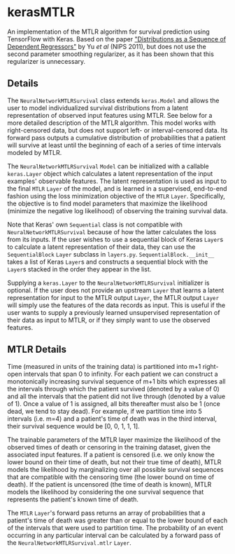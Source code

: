 # kerasMTLR
An implementation of the MTLR algorithm for survival prediction using TensorFlow with Keras. Based on the paper ["Distributions as a Sequence of Dependent Regressors"](http://www.cs.cornell.edu/~cnyu/papers/nips11_survival.pdf) by Yu *et al* (NIPS 2011), but does not use the second parameter smoothing regularizer, as it has been shown that this regularizer is unnecessary.

## Details
The `NeuralNetworkMTLRSurvival` class extends `keras.Model` and allows the user to model individualized survival distributions from a latent representation of observed input features using MTLR. See below for a more detailed description of the MTLR algorithm. This model works with right-censored data, but does not support left- or interval-censored data. Its forward pass outputs a cumulative distribution of probabilities that a patient will survive at least until the beginning of each of a series of time intervals modeled by MTLR.

The `NeuralNetworkMTLRSurvival` `Model` can be initialized with a callable `keras.Layer` object which calculates a latent representation of the input examples' observable features. The latent representation is used as input to the final `MTLR` `Layer` of the model, and is learned in a supervised, end-to-end fashion using the loss minimization objective of the `MTLR` `Layer`. Specifically, the objective is to find model parameters that maximize the likelihood (minimize the negative log likelihood) of observing the training survival data.

Note that Keras' own `Sequential` class is not compatible with `NeuralNetworkMTLRSurvival` because of how the latter calculates the loss from its inputs. If the user wishes to use a sequential block of Keras `Layer`s to calculate a latent representation of their data, they can use the `SequentialBlock` `Layer` subclass in `layers.py`. `SequentialBlock.__init__` takes a list of Keras `Layer`s and constructs a sequential block with the `Layer`s stacked in the order they appear in the list.

Supplying a `keras.Layer` to the `NeuralNetworkMTLRSurvival` initializer is optional. If the user does not provide an upstream `Layer` that learns a latent representation for input to the MTLR output `Layer`, the MTLR output `Layer` will simply use the features of the data records as input. This is useful if the user wants to supply a previously learned unsupervised representation of their data as input to MTLR, or if they simply want to use the observed features.

## MTLR Details
Time (measured in units of the training data) is partitioned into m+1 right-open intervals that span 0 to infinity. For each patient we can construct a monotonically increasing survival sequence of m+1 bits which expresses all the intervals through which the patient survived (denoted by a value of 0) and all the intervals that the patient did not live through (denoted by a value of 1). Once a value of 1 is assigned, all bits thereafter must also be 1 (once dead, we tend to stay dead). For example, if we partition time into 5 intervals (i.e. m=4) and a patient's time of death was in the third interval, their survival sequence would be [0, 0, 1, 1, 1].

The trainable parameters of the MTLR layer maximize the likelihood of the observed times of death or censoring in the training dataset, given the associated input features. If a patient is censored (i.e. we only know the lower bound on their time of death, but not their true time of death), MTLR models the likelihood by marginalizing over all possible survival sequences that are compatible with the censoring time (the lower bound on time of death). If the patient is uncensored (the time of death is known), MTLR models the likelihood by considering the one survival sequence that represents the patient's known time of death.

The `MTLR` `Layer`'s forward pass returns an array of probabilities that a patient's time of death was greater than or equal to the lower bound of each of the intervals that were used to partition time. The probability of an event occurring in any particular interval can be calculated by a forward pass of the `NeuralNetworkMTLRSurvival.mtlr` `Layer`.
